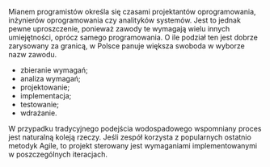 
Mianem programistów określa się czasami projektantów oprogramowania, inżynierów oprogramowania czy analityków systemów.
Jest to jednak pewne uproszczenie, ponieważ zawody te wymagają wielu innych umiejętności, oprócz samego programowania. 
O ile podział ten jest dobrze zarysowany za granicą, w Polsce panuje większa swoboda w wyborze nazw zawodu.

+ zbieranie wymagań;
+ analiza wymagań;
+ projektowanie;
+ implementacja;
+ testowanie;
+ wdrażanie.

W przypadku tradycyjnego podejścia wodospadowego wspomniany proces jest naturalną koleją rzeczy.
Jeśli zespół korzysta z popularnych ostatnio metodyk Agile, to projekt sterowany jest wymaganiami implementowanymi w poszczególnych iteracjach. 
